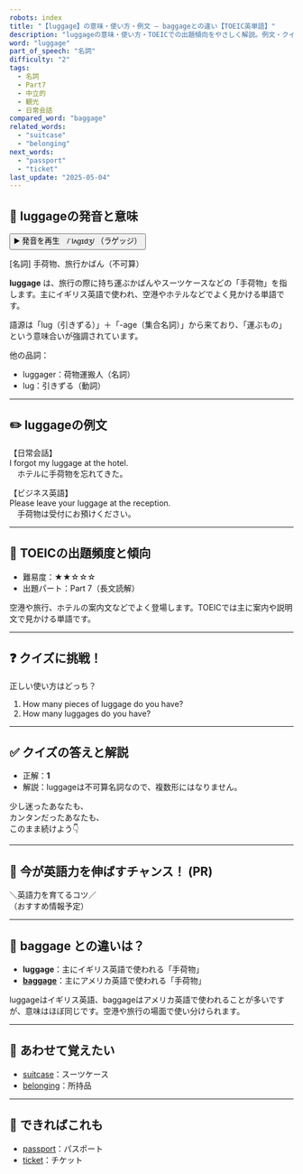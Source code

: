 ```yaml
---
robots: index
title: "【luggage】の意味・使い方・例文 ― baggageとの違い【TOEIC英単語】"
description: "luggageの意味・使い方・TOEICでの出題傾向をやさしく解説。例文・クイズ付きでbaggageとの違いもわかりやすく学べます。"
word: "luggage"
part_of_speech: "名詞"
difficulty: "2"
tags:
  - 名詞
  - Part7
  - 中立的
  - 観光
  - 日常会話
compared_word: "baggage"
related_words:
  - "suitcase"
  - "belonging"
next_words:
  - "passport"
  - "ticket"
last_update: "2025-05-04"
---
```


## 🔰 luggageの発音と意味

<button class="play-audio" onclick="playTTS('luggage')">
  <span class="play-audio-main">
    ▶️ 発音を再生　/ˈlʌɡɪdʒ/
  </span>
  <span class="play-audio-sub">
    （ラゲッジ）
  </span>
</button>

[名詞] 手荷物、旅行かばん（不可算）

**luggage** は、旅行の際に持ち運ぶかばんやスーツケースなどの「手荷物」を指します。主にイギリス英語で使われ、空港やホテルなどでよく見かける単語です。

語源は「lug（引きずる）」＋「-age（集合名詞）」から来ており、「運ぶもの」という意味合いが強調されています。

他の品詞：  
- luggager：荷物運搬人（名詞）
- lug：引きずる（動詞）

---

## ✏️ luggageの例文

【日常会話】  
I forgot my luggage at the hotel.  
　ホテルに手荷物を忘れてきた。

【ビジネス英語】  
Please leave your luggage at the reception.  
　手荷物は受付にお預けください。

---

## 🎯 TOEICの出題頻度と傾向

- 難易度：★★☆☆☆
- 出題パート：Part 7（長文読解）

空港や旅行、ホテルの案内文などでよく登場します。TOEICでは主に案内や説明文で見かける単語です。

---

## ❓ クイズに挑戦！

正しい使い方はどっち？

1. How many pieces of luggage do you have?  
2. How many luggages do you have?

---

## ✅ クイズの答えと解説

- 正解：**1**
- 解説：luggageは不可算名詞なので、複数形にはなりません。

少し迷ったあなたも、  
カンタンだったあなたも、  
このまま続けよう👇️

---

## 🚀 今が英語力を伸ばすチャンス！ (PR)

<div class="info-center">
＼英語力を育てるコツ／<br>  
（おすすめ情報予定）
</div>

---

## 🤔  baggage との違いは？

- **luggage**：主にイギリス英語で使われる「手荷物」
- **[baggage](/baggage)**：主にアメリカ英語で使われる「手荷物」

luggageはイギリス英語、baggageはアメリカ英語で使われることが多いですが、意味はほぼ同じです。空港や旅行の場面で使い分けられます。

---

## 🧩 あわせて覚えたい

- [suitcase](/suitcase)：スーツケース
- [belonging](/belonging)：所持品

---

## 📖 できればこれも

- [passport](/passport)：パスポート
- [ticket](/ticket)：チケット

<!-- cvid: aid00_bid04 -->
